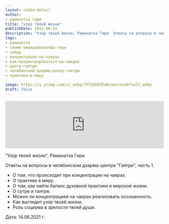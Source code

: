 ```yaml
---
layout: video-detail
author:
- раманатха гири
title: "узор твоей жизни"
publishDate: 2021-06-14
description: "Узор твоей жизни, Раманатха Гири  Ответы на вопросы в челябинском дхарма-центре Гаятри, часть 1. * О том, что происходит при концентрации на чакрах. * О практике в миру. * О том, как найти баланс духовной практики и мирской жизни. * О сутре и т"
tags: 
- раманатха
- свами-вишнудевананда-гири
- чакры
- концентрация-на-чакрах
- как-концентрироваться-на-чакрах
- центр-гаятри
- челябинский-дхарма-центр-гаятри
- практика-в-миру

image: https://i.ytimg.com/vi_webp/7FS1bh83Fm0/maxresdefault.webp
draft: false
---
```


<iframe width="100%" src="https://www.youtube.com/embed/7FS1bh83Fm0" frameborder="0" allowfullscreen=""></iframe> 

 "Узор твоей жизни", Раманатха Гири

 Ответы на вопросы в челябинском дхарма-центре "Гаятри", часть 1.

* О том, что происходит при концентрации на чакрах.
* О практике в миру.
* О том, как найти баланс духовной практики и мирской жизни.
* О сутре и тантре.
* Можно ли концентрацией на чакрах реализовать осознанность.
* Как выглядит узор твоей жизни.
* Роль социума в зрелости твоей души.

  
 Дата: 14.06.2021 г.

  

 